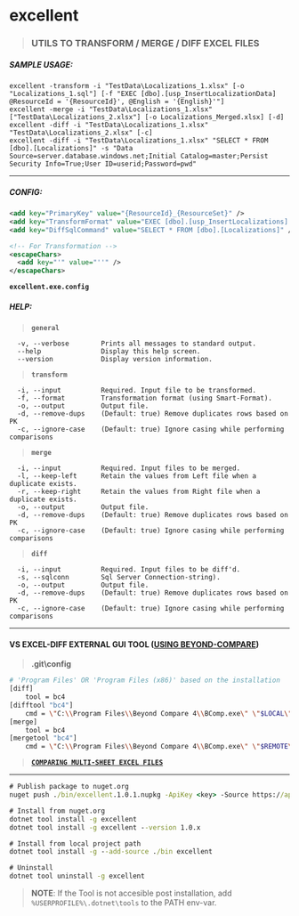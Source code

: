 # excellent

> ### UTILS TO **TRANSFORM** / **MERGE** / **DIFF** EXCEL FILES

##### SAMPLE USAGE:
```batch
excellent -transform -i "TestData\Localizations_1.xlsx" [-o "Localizations_1.sql"] [-f "EXEC [dbo].[usp_InsertLocalizationData] @ResourceId = '{ResourceId}', @English = '{English}'"]
excellent -merge -i "TestData\Localizations_1.xlsx" ["TestData\Localizations_2.xlsx"] [-o Localizations_Merged.xlsx] [-d]
excellent -diff -i "TestData\Localizations_1.xlsx" "TestData\Localizations_2.xlsx" [-c]
excellent -diff -i "TestData\Localizations_1.xlsx" "SELECT * FROM [dbo].[Localizations]" -s "Data Source=server.database.windows.net;Initial Catalog=master;Persist Security Info=True;User ID=userid;Password=pwd"
```
---

##### CONFIG:
```xml
<add key="PrimaryKey" value="{ResourceId}_{ResourceSet}" />
<add key="TransformFormat" value="EXEC [dbo].[usp_InsertLocalizations] @ResourceId = '{ResourceId}', @English = '{English}', @French = '{French}', @Spanish = '{Spanish}', @ResourceSet = '{ResourceSet}'" />
<add key="DiffSqlCommand" value="SELECT * FROM [dbo].[Localizations]" />

<!-- For Transformation -->
<escapeChars>
  <add key="'" value="''" />
</escapeChars>
```
**`excellent.exe.config`**

##### HELP:
> **`general`**
```batch
  -v, --verbose        Prints all messages to standard output.
  --help               Display this help screen.
  --version            Display version information.
```

> **`transform`**
```batch
  -i, --input          Required. Input file to be transformed.
  -f, --format         Transformation format (using Smart-Format).
  -o, --output         Output file.
  -d, --remove-dups    (Default: true) Remove duplicates rows based on PK
  -c, --ignore-case    (Default: true) Ignore casing while performing comparisons
```

> **`merge`**
```batch
  -i, --input          Required. Input files to be merged.
  -l, --keep-left      Retain the values from Left file when a duplicate exists.
  -r, --keep-right     Retain the values from Right file when a duplicate exists.
  -o, --output         Output file.
  -d, --remove-dups    (Default: true) Remove duplicates rows based on PK
  -c, --ignore-case    (Default: true) Ignore casing while performing comparisons
```

> **`diff`**
```batch
  -i, --input          Required. Input files to be diff'd.
  -s, --sqlconn        Sql Server Connection-string).
  -o, --output         Output file.
  -d, --remove-dups    (Default: true) Remove duplicates rows based on PK
  -c, --ignore-case    (Default: true) Ignore casing while performing comparisons
```

---
#### VS EXCEL-DIFF EXTERNAL GUI TOOL ([USING BEYOND-COMPARE](http://www.scootersoftware.com/support.php?zz=kb_vcs#visualstudio-git))

> **.git\config**
```bash
# 'Program Files' OR 'Program Files (x86)' based on the installation
[diff]
    tool = bc4
[difftool "bc4"]
    cmd = \"C:\\Program Files\\Beyond Compare 4\\BComp.exe\" \"$LOCAL\" \"$REMOTE\"
[merge]
    tool = bc4
[mergetool "bc4"]
    cmd = \"C:\\Program Files\\Beyond Compare 4\\BComp.exe\" \"$REMOTE\" \"$LOCAL\" \"$BASE\" \"$MERGED\"
```
> [**`COMPARING MULTI-SHEET EXCEL FILES`**](https://www.scootersoftware.com/support.php?zz=kb_multisheetexcel)
---
```cmd
# Publish package to nuget.org
nuget push ./bin/excellent.1.0.1.nupkg -ApiKey <key> -Source https://api.nuget.org/v3/index.json

# Install from nuget.org
dotnet tool install -g excellent
dotnet tool install -g excellent --version 1.0.x

# Install from local project path
dotnet tool install -g --add-source ./bin excellent

# Uninstall
dotnet tool uninstall -g excellent
```
> **NOTE**: If the Tool is not accesible post installation, add `%USERPROFILE%\.dotnet\tools` to the PATH env-var.
